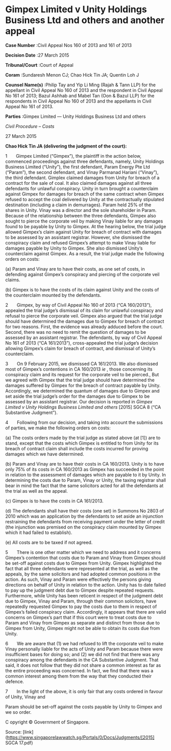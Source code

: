 # Gimpex Limited v Unity Holdings Business Ltd and others and another appeal 



**Case Number** :Civil Appeal Nos 160 of 2013 and 161 of 2013 

**Decision Date** :27 March 2015 

**Tribunal/Court** :Court of Appeal 

**Coram** :Sundaresh Menon CJ; Chao Hick Tin JA; Quentin Loh J 

**Counsel Name(s)** :Philip Tay and Yip Li Ming (Rajah & Tann LLP) for the appellant in Civil Appeal No 160 of 2013 and the respondent in Civil Appeal No 161 of 2013; Bazul Ashhab and Mabel Tan (Oon & Bazul LLP) for the respondents in Civil Appeal No 160 of 2013 and the appellants in Civil Appeal No 161 of 2013. 

**Parties** :Gimpex Limited — Unity Holdings Business Ltd and others 

_Civil Procedure_ – _Costs_ 

27 March 2015 

**Chao Hick Tin JA (delivering the judgment of the court):** 

1       Gimpex Limited (“Gimpex”), the plaintiff in the action below, commenced proceedings against three defendants, namely, Unity Holdings Business Limited (“Unity”), the first defendant, Param Energy Pte Ltd (“Param”), the second defendant, and Vinay Parmanad Hariani (“Vinay”), the third defendant. Gimplex claimed damages from Unity for breach of a contract for the sale of coal. It also claimed damages against all three defendants for unlawful conspiracy. Unity in turn brought a counterclaim against Gimpex for damages for breach of the same contract when Gimpex refused to accept the coal delivered by Unity at the contractually stipulated destination (including a claim in demurrages). Param held 25% of the shares in Unity. Vinay was a director and the sole shareholder in Param. Because of the relationship between the three defendants, Gimpex also sought to pierce the corporate veil by making Vinay liable for any damages found to be payable by Unity to Gimpex. At the hearing below, the trial judge allowed Gimpex’s claim against Unity for breach of contract with damages to be assessed by an assistant registrar. However, she dismissed the conspiracy claim and refused Gimpex’s attempt to make Vinay liable for damages payable by Unity to Gimpex. She also dismissed Unity’s counterclaim against Gimpex. As a result, the trial judge made the following orders on costs: 

 (a) Param and Vinay are to have their costs, as one set of costs, in defending against Gimpex’s conspiracy and piercing of the corporate veil claims. 

 (b) Gimpex is to have the costs of its claim against Unity and the costs of the counterclaim mounted by the defendants. 

2       Gimpex, by way of Civil Appeal No 160 of 2013 (“CA 160/2013”), appealed the trial judge’s dismissal of its claim for unlawful conspiracy and refusal to pierce the corporate veil. Gimpex also argued that the trial judge should have determined the damages due to Gimpex for breach of contract for two reasons. First, the evidence was already adduced before the court. Second, there was no need to remit the question of damages to be assessed by an assistant registrar. The defendants, by way of Civil Appeal No 161 of 2013 (“CA 161/2013”), cross-appealed the trial judge’s decision allowing Gimpex’s claim for breach of contract, and dismissal of Unity’s counterclaim. 


3       On 9 February 2015, we dismissed CA 161/2013. We also dismissed most of Gimpex’s contentions in CA 160/2013 _ie_ , those concerning its conspiracy claim and its request for the corporate veil to be pierced., But we agreed with Gimpex that the trial judge should have determined the damages suffered by Gimpex for the breach of contract payable by Unity. Accordingly, we determined the quantum of damages due to Gimpex and set aside the trial judge’s order for the damages due to Gimpex to be assessed by an assistant registrar. Our decision is reported in _Gimpex Limited v Unity Holdings Business Limited and others_ <span class="citation">[2015] SGCA 8</span> (“CA Substantive Judgment”). 

4       Following from our decision, and taking into account the submissions of parties, we make the following orders on costs: 

 (a) The costs orders made by the trial judge as stated above (at [1]) are to stand, except that the costs which Gimpex is entitled to from Unity for its breach of contract claim shall include the costs incurred for proving damages which we have determined. 

 (b) Param and Vinay are to have their costs in CA 160/2013. Unity is to have only 75% of its costs in CA 160/2013 as Gimpex has succeeded in the point in relation to the assessment of damages which are payable to it by Unity. In determining the costs due to Param, Vinay or Unity, the taxing registrar shall bear in mind the fact that the same solicitors acted for all the defendants at the trial as well as the appeal. 

 (c) Gimpex is to have the costs in CA 161/2013. 

 (d) The defendants shall have their costs (one set) in Summons No 2803 of 2010 which was an application by the defendants to set aside an injunction restraining the defendants from receiving payment under the letter of credit (the injunction was premised on the conspiracy claim mounted by Gimpex which it had failed to establish). 

 (e) All costs are to be taxed if not agreed. 

5       There is one other matter which we need to address and it concerns Gimpex’s contention that costs due to Param and Vinay from Gimpex should be set-off against costs due to Gimpex from Unity. Gimpex highlighted the fact that all three defendants were represented at the trial, as well as the appeals, by the same solicitors and had adopted common positions in the action. As such, Vinay and Param were effectively the persons giving directions on behalf of Unity in relation to the action. Unity has to date failed to pay up the judgment debt due to Gimpex despite repeated requests. Furthermore, while Unity has been reticent in respect of the judgment debt due to Gimpex, Vinay and Param, through their common solicitors, have repeatedly requested Gimpex to pay the costs due to them in respect of Gimpex’s failed conspiracy claim. Accordingly, it appears that there are valid concerns on Gimpex’s part that if this court were to treat costs due to Param and Vinay from Gimpex as separate and distinct from those due to Gimpex from Unity, Gimpex might not be able to obtain its costs due from Unity. 

6       We are aware that (1) we had refused to lift the corporate veil to make Vinay personally liable for the acts of Unity and Param because there were insufficient bases for doing so; and (2) we did not find that there was any conspiracy among the defendants in the CA Substantive Judgment. That said, it does not follow that they did not share a common interest as far as the entire proceeding was concerned. In fact, we find that there was a common interest among them from the way that they conducted their defence. 

7       In the light of the above, it is only fair that any costs ordered in favour of Unity, Vinay and 


Param should be set-off against the costs payable by Unity to Gimpex and we so order. 

 C opyright © Government of Singapore. 


Source: [link](https://www.singaporelawwatch.sg/Portals/0/Docs/Judgments/[2015] SGCA 17.pdf)

